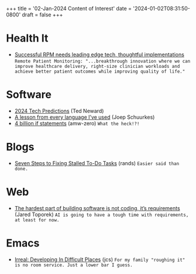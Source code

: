 +++
title = '02-Jan-2024 Content of Interest'
date = '2024-01-02T08:31:50-0800'
draft = false
+++


# Health It

-   [Successful RPM needs leading edge tech, thoughtful implementations](https://www.healthcareitnews.com/news/successful-rpm-needs-leading-edge-tech-thoughtful-implementations)
    `Remote Patient Monitoring: "...breakthrough innovation where we can improve healthcare delivery, right-size clinician workloads and achieve better patient outcomes while improving quality of life."`


# Software

-   [2024 Tech Predictions](http://blogs.newardassociates.com/blog/2024/2024-tech-predictions.html)
    (Ted Neward)
-   [A lesson from every language I&rsquo;ve used](https://smallsheds.garden/blog/2023/a-lesson-from-every-language-ive-used/) (Joep Schuurkes)
-   [4 billion if statements](https://andreasjhkarlsson.github.io/jekyll/update/2023/12/27/4-billion-if-statements.html) (amw-zero)
    `What the heck!?!`


# Blogs

-   [Seven Steps to Fixing Stalled To-Do Tasks](https://randsinrepose.com/archives/seven-steps-to-fixing-stalled-to-do-tasks/) (rands)
    `Easier said than done.`


# Web

-   [The hardest part of building software is not coding, it&rsquo;s requirements](https://stackoverflow.blog/2023/12/29/the-hardest-part-of-building-software-is-not-coding-its-requirements/) (Jared Toporek)
    `AI is going to have a tough time with requirements, at least for now.`


# Emacs

-   [Irreal: Developing In Difficult Places](https://irreal.org/blog/?p=11872) (jcs)
    `For my family "roughing it" is no room service. Just a lower bar I guess.`

